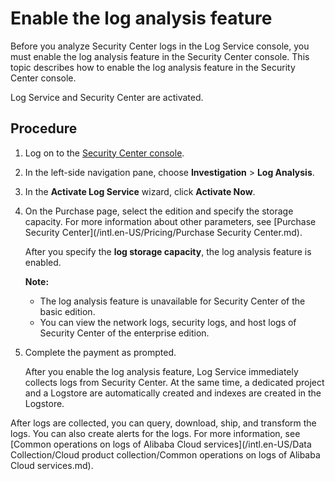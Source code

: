 # Enable the log analysis feature

Before you analyze Security Center logs in the Log Service console, you must enable the log analysis feature in the Security Center console. This topic describes how to enable the log analysis feature in the Security Center console.

Log Service and Security Center are activated.

## Procedure

1.  Log on to the [Security Center console](https://yundun.console.aliyun.com/?p=sas).

2.  In the left-side navigation pane, choose **Investigation** \> **Log Analysis**.

3.  In the **Activate Log Service** wizard, click **Activate Now**.

4.  On the Purchase page, select the edition and specify the storage capacity. For more information about other parameters, see [Purchase Security Center](/intl.en-US/Pricing/Purchase Security Center.md).

    After you specify the **log storage capacity**, the log analysis feature is enabled.

    **Note:**

    -   The log analysis feature is unavailable for Security Center of the basic edition.
    -   You can view the network logs, security logs, and host logs of Security Center of the enterprise edition.
5.  Complete the payment as prompted.

    After you enable the log analysis feature, Log Service immediately collects logs from Security Center. At the same time, a dedicated project and a Logstore are automatically created and indexes are created in the Logstore.


After logs are collected, you can query, download, ship, and transform the logs. You can also create alerts for the logs. For more information, see [Common operations on logs of Alibaba Cloud services](/intl.en-US/Data Collection/Cloud product collection/Common operations on logs of Alibaba Cloud services.md).

